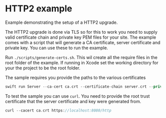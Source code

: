 # HTTP2 example

Example demonstrating the setup of a HTTP2 upgrade. 

The HTTP2 upgrade is done via TLS so for this to work you need to supply valid certificate chain and private key PEM files for your site. The example comes with a script that will generate a CA certificate, server certificate and private key. You can use these to run the example. 

Run `./scripts/generate-certs.sh`. This wil create all the require files in the root folder of the example. If running in Xcode set the working directory for your the project to be the root folder.  

The sample requires you provide the paths to the various certificates
```swift
swift run Server --ca-cert ca.crt --certificate-chain server.crt --private-key server.key
```

To test the sample you can use `curl`. You need to provide the root trust certificate that the server certificate and key were generated from.
```swift
curl --cacert ca.crt https://localhost:8080/http
```
